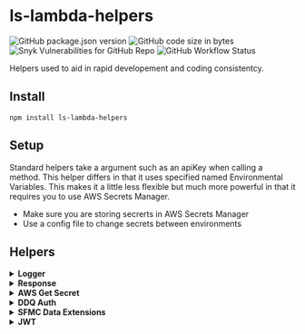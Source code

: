 # ls-lambda-helpers

![GitHub package.json version](https://img.shields.io/github/package-json/v/jacobcravinho/ls-lambda-helpers)
![GitHub code size in bytes](https://img.shields.io/github/languages/code-size/jacobcravinho/ls-lambda-helpers?color=green)
![Snyk Vulnerabilities for GitHub Repo](https://img.shields.io/snyk/vulnerabilities/github/jacobcravinho/ls-lambda-helpers)
![GitHub Workflow Status](https://img.shields.io/github/workflow/status/jacobcravinho/ls-lambda-helpers/npm-publish)

Helpers used to aid in rapid developement and coding consistentcy.

## Install

    npm install ls-lambda-helpers

## Setup

Standard helpers take a argument such as an apiKey when calling a method. This helper differs in that it uses specified named Environmental Variables. This makes it a little less flexible but much more powerful in that it requires you to use AWS Secrets Manager.

- Make sure you are storing secrerts in AWS Secrets Manager
- Use a config file to change secrets between environments

## Helpers

<!-- Logger -->
<details><summary><b>Logger</b></summary>
<p>

### Description

Create log levels between environments

- console.debug() - If log level is set to debug, it will log everything.
- console.info() - If log level is set to info, it will log info and error.
- console.error() - If log level is set to error, it will only log error.
- console.audit() - If log level is set to audit, it will log no matter the level or stage.
- console.log() is overwritten so that if the stage is Production it will NOT log. This prevents sensitive information from ending up in the logs

### Setup

#### serverless.yml

```yaml
service: service-name
custom:
  logLevel:
    dev: 'debug'
    qa: 'info'
    preprod: 'info'
    prod: 'error'
provider:
  environment:
    STAGE: ${self:provider.stage}
    LOG_LEVEL: ${self:custom.logLevel.${self:provider.stage}}
```

\*\* Note: If you do not need custom level for each stage and only want to override PROD then only include `STAGE: ${self:provider.stage}`

#### file.js

```js
const { Logger } = require('ls-lambda-helpers');
const console = new Logger();

exports.handler = async (event, context) => {
  console.info('Event', event);
  console.audit('Context', context);
};
```

</p>
</details>

<!-- AWS Get Secret -->
<details><summary><b>Response</b></summary>
<p>

### Description

When using Lambda Proxy with ApiGateway this will return the proper response back to the client.

### Setup

#### file.js

```js
const { Response } = require('ls-lambda-helpers');

exports.handler = async (event, context) => {
  const {
    queryStringParameters: { test },
  } = event;
  if (test != 'string') return new Response('Your input is garbage').fail(); // or Response.fail('Your input is garbage');

  return new Response('Looks Good').success(); // or Response.success('Looks Good');
};
```

</p>
</details>

<!-- AWS Get Secret -->
<details><summary><b>AWS Get Secret</b></summary>
<p>

### Description

Retrieves AWS Secret by name. Secret must be in json (key: value) format.

### Setup

Create a new secret in Secrets Manager and record the name.

- getSecret({secretName})
- putSecret({secretName, secretValue})

#### file.js

```js
const { Secrets } = require('ls-lambda-helpers');
const { SECRET_NAME } = process.env;

exports.handler = async (event, context) => {
  const secret = await Secrets.getSecret(SECRET_NAME);
  console.log('SECRET:', secret);
};
```

</p>
</details>

<!-- DDQ Auth -->
<details><summary><b>DDQ Auth</b></summary>
<p>

### Description

Handles authentication and updating expired tokens in AWS SSM parameter store.

### Setup

As of now you must use SSM Parameter Store but a refactor will be coming to move to Secrets Manager

#### serverless.yml

```yaml
service: service-name
provider:
  environment:
    DDQ_URL: https://url-to-ddq-endpoint
    DDQ_TOKEN: /ddq/dev/token
    DDQ_CREDENTIALS: /ddq/dev/credentials
    DDQ_SESSION_TOKEN: /application-name/dev/ddq/session
```

#### file.js

```js
const { DDQ } = require('ls-lambda-helpers');
...
exports.handler = async (event, context) => {
  const session = await DDQ.ddqAuth();
  const orderHeader = await getOrderHeader(session.ddqToken, orderId);
}
```

</p>
</details>

<!-- SFMC Data Endpoints -->
<details><summary><b>SFMC Data Extensions</b></summary>
<p>

### Description

Handles authentication and calling SalesForce Marketing Cloud DataExtension API

### Setup

You must use AWS SecretesManager to store your credentials. Please store creds in the following format: `clientId:{ID}, clientSecret:{SECRET}`

#### serverless.yml

```yaml
service: service-name
provider:
  environment:
    SFMC_SECRET_NAME: name-of-secret
```

#### file.js

```js
const { SFMC } = require('ls-lambda-helpers');
// This is the URL path after /data/v1/async/dataextensions/key:
const { SFMC_URL_METHOD } = process.env;

exports.handler = async (event, context) => {
  const postRes = await SFMC.postAPI(SFMC_URL_METHOD, {
    items: [{ item1: 'value1', item2: 'value2' }],
  });
  console.log('POST RES:', postRes);
};
```

</p>
</details>

<!-- JWT -->
<details><summary><b>JWT</b></summary>
<p>

### Description

Handles JWT tokens decoding and validations.

### Setup

The JWT helper has inbuilt functions that take a JWT token to manage their data.

#### file.js

```js
const { JWT } = require('ls-lambda-helpers');

exports.handler = async (event, context) => {
  const token = JSON.parse(event.body);

  // DECODE: Decodes the info inside a token.
  const decodedToken = JWT.decode(token);

  // HAS EXPIRED: Tells if a token has expired.
  const isExpired = JWT.hasExpired(token);
  // You can pass the decoded token to this method if you already did it before.
  const isExpiredFromString = JWT.decodedTokenHasExpired(decodedToken);
};
```

</p>
</details>
